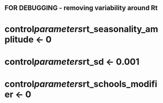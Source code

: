 ## FOR DEBUGGING - removing variability around Rt
# control$parameters$rt_seasonality_amplitude <- 0
# control$parameters$rt_sd <- 0.001
# control$parameters$rt_schools_modifier <- 0